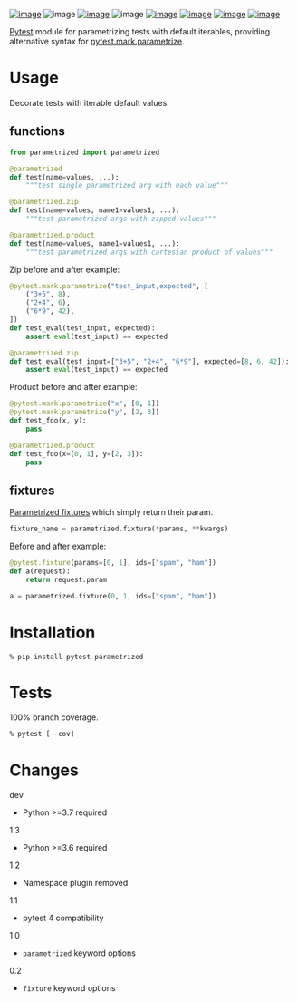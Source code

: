 [![image](https://img.shields.io/pypi/v/pytest-parametrized.svg)](https://pypi.org/project/pytest-parametrized/)
![image](https://img.shields.io/pypi/pyversions/pytest-parametrized.svg)
[![image](https://pepy.tech/badge/pytest-parametrized)](https://pepy.tech/project/pytest-parametrized)
![image](https://img.shields.io/pypi/status/pytest-parametrized.svg)
[![image](https://github.com/coady/pytest-parametrized/workflows/build/badge.svg)](https://github.com/coady/pytest-parametrized/actions)
[![image](https://codecov.io/gh/coady/pytest-parametrized/branch/main/graph/badge.svg)](https://codecov.io/gh/coady/pytest-parametrized/)
[![image](https://github.com/coady/pytest-parametrized/workflows/codeql/badge.svg)](https://github.com/coady/pytest-parametrized/security/code-scanning)
[![image](https://img.shields.io/badge/code%20style-black-000000.svg)](https://pypi.org/project/black/)

[Pytest](https://pytest.org/) module for parametrizing tests with default iterables,
providing alternative syntax for [pytest.mark.parametrize](https://docs.pytest.org/en/latest/how-to/parametrize.html).

# Usage
Decorate tests with iterable default values.

## functions
```python
from parametrized import parametrized

@parametrized
def test(name=values, ...):
    """test single parametrized arg with each value"""

@parametrized.zip
def test(name=values, name1=values1, ...):
    """test parametrized args with zipped values"""

@parametrized.product
def test(name=values, name1=values1, ...):
    """test parametrized args with cartesian product of values"""
```

Zip before and after example:
```python
@pytest.mark.parametrize("test_input,expected", [
    ("3+5", 8),
    ("2+4", 6),
    ("6*9", 42),
])
def test_eval(test_input, expected):
    assert eval(test_input) == expected

@parametrized.zip
def test_eval(test_input=["3+5", "2+4", "6*9"], expected=[8, 6, 42]):
    assert eval(test_input) == expected
```

Product before and after example:
```python
@pytest.mark.parametrize("x", [0, 1])
@pytest.mark.parametrize("y", [2, 3])
def test_foo(x, y):
    pass

@parametrized.product
def test_foo(x=[0, 1], y=[2, 3]):
    pass
```

## fixtures
[Parametrized fixtures](https://docs.pytest.org/en/latest/how-to/fixtures.html#fixture-parametrize) which simply return their param.

```python
fixture_name = parametrized.fixture(*params, **kwargs)
```

Before and after example:
```python
@pytest.fixture(params=[0, 1], ids=["spam", "ham"])
def a(request):
    return request.param

a = parametrized.fixture(0, 1, ids=["spam", "ham"])
```

# Installation
```console
% pip install pytest-parametrized
```

# Tests
100% branch coverage.

```console
% pytest [--cov]
```

# Changes
dev
* Python >=3.7 required

1.3
* Python >=3.6 required

1.2
* Namespace plugin removed

1.1
* pytest 4 compatibility

1.0
* `parametrized` keyword options

0.2
* `fixture` keyword options
